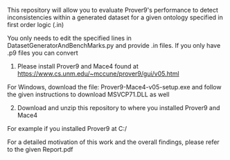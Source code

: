 This repository will allow you to evaluate Prover9's performance to detect inconsistencies within a generated dataset for a given ontology specified in first order logic (.in)


You only needs to edit the specified lines in DatasetGeneratorAndBenchMarks.py and provide .in files. 
If you only have .p9 files you can convert 

1. Please install Prover9 and Mace4 found at https://www.cs.unm.edu/~mccune/prover9/gui/v05.html

For Windows, download the file: Prover9-Mace4-v05-setup.exe and follow the given instructions to download MSVCP71.DLL as well

2. Download and unzip this repository to where you installed Prover9 and Mace4

For example if you installed Prover9 at C:/

For a detailed motivation of this work and the overall findings, please refer to the given Report.pdf
